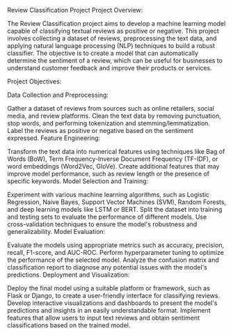 
Review Classification Project
Project Overview:

The Review Classification project aims to develop a machine learning model capable of classifying textual reviews as positive or negative. This project involves collecting a dataset of reviews, preprocessing the text data, and applying natural language processing (NLP) techniques to build a robust classifier. The objective is to create a model that can automatically determine the sentiment of a review, which can be useful for businesses to understand customer feedback and improve their products or services.

Project Objectives:

Data Collection and Preprocessing:

Gather a dataset of reviews from sources such as online retailers, social media, and review platforms.
Clean the text data by removing punctuation, stop words, and performing tokenization and stemming/lemmatization.
Label the reviews as positive or negative based on the sentiment expressed.
Feature Engineering:

Transform the text data into numerical features using techniques like Bag of Words (BoW), Term Frequency-Inverse Document Frequency (TF-IDF), or word embeddings (Word2Vec, GloVe).
Create additional features that may improve model performance, such as review length or the presence of specific keywords.
Model Selection and Training:

Experiment with various machine learning algorithms, such as Logistic Regression, Naive Bayes, Support Vector Machines (SVM), Random Forests, and deep learning models like LSTM or BERT.
Split the dataset into training and testing sets to evaluate the performance of different models.
Use cross-validation techniques to ensure the model's robustness and generalizability.
Model Evaluation:

Evaluate the models using appropriate metrics such as accuracy, precision, recall, F1-score, and AUC-ROC.
Perform hyperparameter tuning to optimize the performance of the selected model.
Analyze the confusion matrix and classification report to diagnose any potential issues with the model's predictions.
Deployment and Visualization:

Deploy the final model using a suitable platform or framework, such as Flask or Django, to create a user-friendly interface for classifying reviews.
Develop interactive visualizations and dashboards to present the model's predictions and insights in an easily understandable format.
Implement features that allow users to input text reviews and obtain sentiment classifications based on the trained model.
